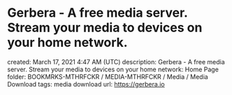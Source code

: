 # Gerbera - A free media server. Stream your media to devices on your home network.

created: March 17, 2021 4:47 AM (UTC)
description: Gerbera - A free media server. Stream your media to devices on your home network: Home Page
folder: BOOKMRKS-MTHRFCKR / MEDIA-MTHRFCKR / Media / Media Download
tags: media download
url: https://gerbera.io